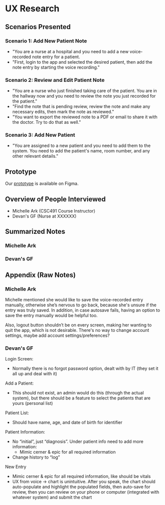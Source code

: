 # UX Research

## Scenarios Presented
### Scenario 1: Add New Patient Note
- "You are a nurse at a hospital and you need to add a new voice-recorded note entry for a patient. 
- "First, login to the app and selected the desired patient, then add the note entry by starting the voice recording."

### Scenario 2: Review and Edit Patient Note
- "You are a nurse who just finished taking care of the patient. You are in the hallway now and you need to review the note you just recorded for the patient."
- "Find the note that is pending review, review the note and make any necessary edits, then mark the note as reviewed."
- "You want to export the reviewed note to a PDF or email to share it with the doctor. Try to do that as well."

### Scenario 3: Add New Patient
- "You are assigned to a new patient and you need to add them to the system. You need to add the patient's name, room number, and any other relevant details."

## Prototype
Our [prototype](https://www.figma.com/design/G6naIVKZHbgCryc2KHK6va/VChart?t=y8U36YAhE7QKgLIt-1) is available on Figma.

## Overview of People Interviewed
- Michelle Ark (CSC491 Course Instructor)
- Devan's GF (Nurse at XXXXXX)

## Summarized Notes
### Michelle Ark

### Devan's GF

## Appendix (Raw Notes)
### Michelle Ark
Michelle mentioned she would like to save the voice-recorded entry manually, otherwise she’s nervous to go back, because she's unsure if the entry was truly saved. In addition, in case autosave fails, having an option to save the entry manually would be helpful too.

Also, logout button shouldn’t be on every screen, making her wanting to quit the app, which is not desirable. There's no way to change account settings, maybe add account settings/preferences?

### Devan's GF
Login Screen:
- Normally there is no forgot password option, dealt with by IT (they set it all up and deal with it)

Add a Patient: 
- This should not exist, an admin would do this (through the actual system), but there should be a feature to select the patients that are yours (personal list)

Patient List:
- Should have name, age, and date of birth for identifier 

Patient Information:
- No “initial”, just “diagnosis”. Under patient info need to add more information: 
  - Mimic cerner & epic for all required information
- Change history to “log”

New Entry 
- Mimic cerner & epic for all required information, like should be vitals 
- UX from voice → chart is unintuitive. After you speak, the chart should auto-populate and highlight the populated fields, then auto-save for review, then you can review on your phone or computer (integrated with whatever system) and submit the chart
